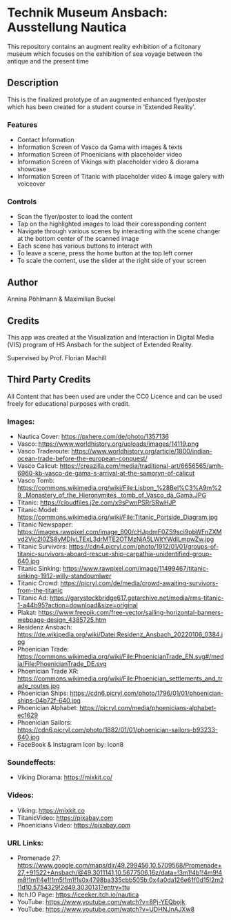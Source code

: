 # Technik Museum Ansbach: Ausstellung Nautica
This repository contains an augment reality exhibition of a ficitonary museum which focuses on the exhibition of sea voyage between the antique and the present time 

## Description
This is the finalized prototype of an augmented enhanced flyer/poster which has been created for a student course in 'Extended Reality'.

### Features
* Contact Information
* Information Screen of Vasco da Gama with images & texts
* Information Screen of Phoenicians with placeholder video
* Information Screen of Vikings with placeholder video & diorama showcase
* Information Screen of Titanic with placeholder video & image galery with voiceover

### Controls
* Scan the flyer/poster to load the content 
* Tap on the highlighted images to load their coressponding content
* Navigate through various scenes by interacting with the scene changer at the bottom center of the scanned image
* Each scene has various buttons to interact with
* To leave a scene, press the home button at the top left corner
* To scale the content, use the slider at the right side of your screen

## Author
Annina Pöhlmann & Maximilian Buckel

## Credits
This app was created at the Visualization and Interaction in Digital Media (VIS) program of HS Ansbach for the subject of Extended Reality.

Supervised by Prof. Florian Machill

## Third Party Credits
All Content that has been used are under the CC0 Licence and can be used freely for educational purposes with credit.

### Images:
* Nautica Cover: https://pxhere.com/de/photo/1357136
* Vasco: https://www.worldhistory.org/uploads/images/14119.png
* Vasco Traderoute: https://www.worldhistory.org/article/1800/indian-ocean-trade-before-the-european-conquest/
* Vasco Calicut: https://creazilla.com/media/traditional-art/6656565/amh-6960-kb-vasco-de-gama-s-arrival-at-the-samoryn-of-calicut
* Vasco Tomb: https://commons.wikimedia.org/wiki/File:Lisbon_%28Bel%C3%A9m%29,_Monastery_of_the_Hieronymites,_tomb_of_Vasco_da_Gama.JPG
* Titanic: https://cloudfiles.j2e.com/x9sPwnPSRrSRwHJP
* Titanic Model: https://commons.wikimedia.org/wiki/File:Titanic_Portside_Diagram.jpg
* Titanic Newspaper: https://images.rawpixel.com/image_800/cHJpdmF0ZS9sci9pbWFnZXMvd2Vic2l0ZS8yMDIyLTExL3drMTE2OTMzNjA5LWltYWdlLmpwZw.jpg
* Titanic Survivors: https://cdn4.picryl.com/photo/1912/01/01/groups-of-titanic-survivors-aboard-rescue-ship-carpathia-unidentified-group-640.jpg
* Titanic Sinking: https://www.rawpixel.com/image/11499467/titanic-sinking-1912-willy-standoumlwer
* Titanic Crowd: https://picryl.com/de/media/crowd-awaiting-survivors-from-the-titanic
* Titanic Ad: https://garystockbridge617.getarchive.net/media/rms-titanic-1-a44b95?action=download&size=original
* Plakat: https://www.freepik.com/free-vector/sailing-horizontal-banners-webpage-design_4385725.htm
* Residenz Ansbach: https://de.wikipedia.org/wiki/Datei:Residenz_Ansbach_20220106_0384.jpg
* Phoenician Trade: https://commons.wikimedia.org/wiki/File:PhoenicianTrade_EN.svg#/media/File:PhoenicianTrade_DE.svg
* Phoenician Trade XR: https://commons.wikimedia.org/wiki/File:Phoenician_settlements_and_trade_routes.jpg
* Phoenician Ships: https://cdn6.picryl.com/photo/1796/01/01/phoenician-ships-04b72f-640.jpg
* Phoenician Alphabet: https://picryl.com/media/phoenicians-alphabet-ec1629
* Phoenician Sailors: https://cdn6.picryl.com/photo/1882/01/01/phoenician-sailors-b93233-640.jpg
* FaceBook & Instagram Icon by: Icon8

### Soundeffects:
* Viking Diorama: https://mixkit.co/

### Videos:
* Viking: https://mixkit.co
* TitanicVideo: https://pixabay.com
* Phoenicians Video: https://pixabay.com

### URL Links:
* Promenade 27: https://www.google.com/maps/dir/49.299456,10.5709568/Promenade+27,+91522+Ansbach/@49.3011141,10.5677506,16z/data=!3m1!4b1!4m9!4m8!1m1!4e1!1m5!1m1!1s0x4798ba335cbb505b:0x4a0da126e61f0d15!2m2!1d10.5754329!2d49.3030131?entry=ttu
* Itch.IO Page: https://iceeker.itch.io/nautica
* YouTube: https://www.youtube.com/watch?v=8Pj-YEQbojk
* YouTube: https://www.youtube.com/watch?v=UDHNJnAJXw8